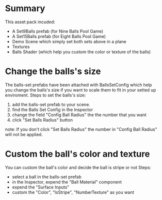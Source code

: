 # Summary
This asset pack incuded:
+ A Set9Balls prefab (for Nine Balls Pool Game) 
+ A Set15Balls prefab (for Eight Balls Pool Game)
+ Demo Scene which simply set both sets above in a plane
+ Textures
+ Balls Shader (which help you custom the color or texture of the balls)

# Change the balls's size
The balls-set prefabs have been attached with BallsSetConfig which help you change the balls's size if you want to scale them to fit in your setted up enviroment.
Steps to set the balls's size:
1. add the balls-set prefab to your scene.
2. find the Balls Set Config in the Inspector
3. change the field "Config Ball Radius" the the number that you want
4. click "Set Balls Radius" button

note: If you don't click "Set Balls Radius" the number in "Config Ball Radius" will not be applied.

# Custom the ball's color and texture
You can custom the ball's color and decide the ball is stripe or not
Steps:
+ select a ball in the balls-set prefab
+ in the Inspector, expend the "Ball Material" component
+ expend the "Surface Inputs"
+ custom the "Color", "IsStripe", "NumberTexture" as you want